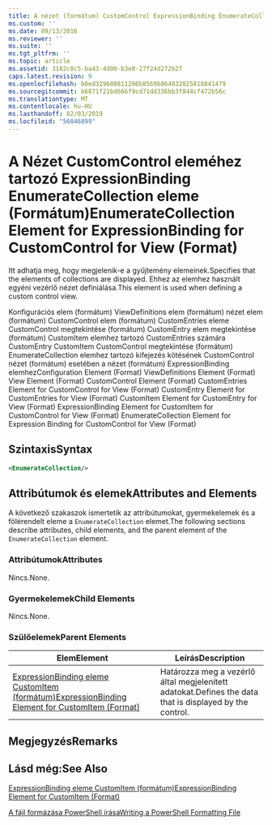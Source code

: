 ```yaml
---
title: A nézet (formátum) CustomControl ExpressionBinding EnumerateCollection eleme |} A Microsoft Docs
ms.custom: ''
ms.date: 09/13/2016
ms.reviewer: ''
ms.suite: ''
ms.tgt_pltfrm: ''
ms.topic: article
ms.assetid: 3182c0c5-ba43-4d00-b3e0-27f24d272b2f
caps.latest.revision: 9
ms.openlocfilehash: b0ed329600811206b8569b864032825818841479
ms.sourcegitcommit: b6871f21bd666f9cd71dd336bb3f844cf472b56c
ms.translationtype: MT
ms.contentlocale: hu-HU
ms.lasthandoff: 02/03/2019
ms.locfileid: "56846899"
---
```

# <a name="enumeratecollection-element-for-expressionbinding-for-customcontrol-for-view-format"></a><span data-ttu-id="f70b8-102">A Nézet CustomControl eleméhez tartozó ExpressionBinding EnumerateCollection eleme (Formátum)</span><span class="sxs-lookup"><span data-stu-id="f70b8-102">EnumerateCollection Element for ExpressionBinding for CustomControl for View (Format)</span></span>

<span data-ttu-id="f70b8-103">Itt adhatja meg, hogy megjelenik-e a gyűjtemény elemeinek.</span><span class="sxs-lookup"><span data-stu-id="f70b8-103">Specifies that the elements of collections are displayed.</span></span> <span data-ttu-id="f70b8-104">Ehhez az elemhez használt egyéni vezérlő nézet definiálása.</span><span class="sxs-lookup"><span data-stu-id="f70b8-104">This element is used when defining a custom control view.</span></span>

<span data-ttu-id="f70b8-105">Konfigurációs elem (formátum) ViewDefinitions elem (formátum) nézet elem (formátum) CustomControl elem (formátum) CustomEntries eleme CustomControl megtekintése (formátum) CustomEntry elem megtekintése (formátum) CustomItem elemhez tartozó CustomEntries számára CustomEntry CustomItem CustomControl megtekintése (formátum) EnumerateCollection elemhez tartozó kifejezés kötésének CustomControl nézet (formátum) esetében a nézet (formátum) ExpressionBinding elemhez</span><span class="sxs-lookup"><span data-stu-id="f70b8-105">Configuration Element (Format) ViewDefinitions Element (Format) View Element (Format) CustomControl Element (Format) CustomEntries Element for CustomControl for View (Format) CustomEntry Element for CustomEntries for View (Format) CustomItem Element for CustomEntry for View (Format) ExpressionBinding Element for CustomItem for CustomControl for View (Format) EnumerateCollection Element for Expression Binding for CustomControl for View (Format)</span></span>

## <a name="syntax"></a><span data-ttu-id="f70b8-106">Szintaxis</span><span class="sxs-lookup"><span data-stu-id="f70b8-106">Syntax</span></span>

```xml
<EnumerateCollection/>
```

## <a name="attributes-and-elements"></a><span data-ttu-id="f70b8-107">Attribútumok és elemek</span><span class="sxs-lookup"><span data-stu-id="f70b8-107">Attributes and Elements</span></span>

<span data-ttu-id="f70b8-108">A következő szakaszok ismertetik az attribútumokat, gyermekelemek és a fölérendelt eleme a `EnumerateCollection` elemet.</span><span class="sxs-lookup"><span data-stu-id="f70b8-108">The following sections describe attributes, child elements, and the parent element of the `EnumerateCollection` element.</span></span>

### <a name="attributes"></a><span data-ttu-id="f70b8-109">Attribútumok</span><span class="sxs-lookup"><span data-stu-id="f70b8-109">Attributes</span></span>

<span data-ttu-id="f70b8-110">Nincs.</span><span class="sxs-lookup"><span data-stu-id="f70b8-110">None.</span></span>

### <a name="child-elements"></a><span data-ttu-id="f70b8-111">Gyermekelemek</span><span class="sxs-lookup"><span data-stu-id="f70b8-111">Child Elements</span></span>

<span data-ttu-id="f70b8-112">Nincs.</span><span class="sxs-lookup"><span data-stu-id="f70b8-112">None.</span></span>

### <a name="parent-elements"></a><span data-ttu-id="f70b8-113">Szülőelemek</span><span class="sxs-lookup"><span data-stu-id="f70b8-113">Parent Elements</span></span>

|<span data-ttu-id="f70b8-114">Elem</span><span class="sxs-lookup"><span data-stu-id="f70b8-114">Element</span></span>|<span data-ttu-id="f70b8-115">Leírás</span><span class="sxs-lookup"><span data-stu-id="f70b8-115">Description</span></span>|
|-------------|-----------------|
|[<span data-ttu-id="f70b8-116">ExpressionBinding eleme CustomItem (formátum)</span><span class="sxs-lookup"><span data-stu-id="f70b8-116">ExpressionBinding Element for CustomItem (Format)</span></span>](./expressionbinding-element-for-customitem-for-controls-for-configuration-format.md)|<span data-ttu-id="f70b8-117">Határozza meg a vezérlő által megjelenített adatokat.</span><span class="sxs-lookup"><span data-stu-id="f70b8-117">Defines the data that is displayed by the control.</span></span>|

## <a name="remarks"></a><span data-ttu-id="f70b8-118">Megjegyzés</span><span class="sxs-lookup"><span data-stu-id="f70b8-118">Remarks</span></span>

## <a name="see-also"></a><span data-ttu-id="f70b8-119">Lásd még:</span><span class="sxs-lookup"><span data-stu-id="f70b8-119">See Also</span></span>

[<span data-ttu-id="f70b8-120">ExpressionBinding eleme CustomItem (formátum)</span><span class="sxs-lookup"><span data-stu-id="f70b8-120">ExpressionBinding Element for CustomItem (Format)</span></span>](./expressionbinding-element-for-customitem-for-controls-for-configuration-format.md)

[<span data-ttu-id="f70b8-121">A fájl formázása PowerShell írása</span><span class="sxs-lookup"><span data-stu-id="f70b8-121">Writing a PowerShell Formatting File</span></span>](./writing-a-powershell-formatting-file.md)
